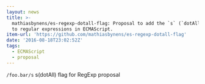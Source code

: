 ```yaml
---
layout: news
title: >-
  mathiasbynens/es-regexp-dotall-flag: Proposal to add the `s` (`dotAll`) flag
  to regular expressions in ECMAScript.
item-url: 'https://github.com/mathiasbynens/es-regexp-dotall-flag'
date: '2016-08-18T23:02:52Z'
tags:
  - ECMAScript
  - proposal
---
```

`/foo.bar/s` s(dotAll) flag for RegExp proposal
